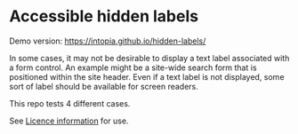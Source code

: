 # Accessible hidden labels

Demo version: https://intopia.github.io/hidden-labels/

In some cases, it may not be desirable to display a text label associated with a form control. An example might be a site-wide search form that is positioned within the site header. Even if a text label is not displayed, some sort of label should be available for screen readers.

This repo tests 4 different cases.

See [Licence information](LICENCE) for use.
